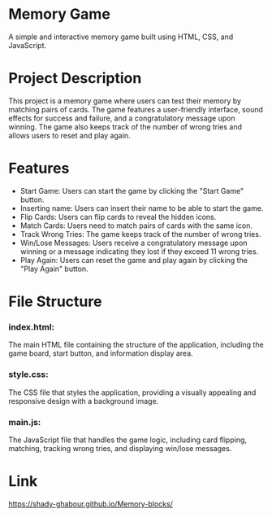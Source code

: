 # Memory Game
A simple and interactive memory game built using HTML, CSS, and JavaScript.

# Project Description
This project is a memory game where users can test their memory by matching pairs of cards.
The game features a user-friendly interface, sound effects for success and failure, 
and a congratulatory message upon winning. The game also keeps track of the number of wrong tries
and allows users to reset and play again.

# Features
- Start Game: Users can start the game by clicking the "Start Game" button.
- Inserting name: Users can insert their name to be able to start the game.
- Flip Cards: Users can flip cards to reveal the hidden icons.
- Match Cards: Users need to match pairs of cards with the same icon.
- Track Wrong Tries: The game keeps track of the number of wrong tries.
- Win/Lose Messages: Users receive a congratulatory message upon winning or a message indicating they lost if they exceed 11 wrong tries.
- Play Again: Users can reset the game and play again by clicking the "Play Again" button.

# File Structure
### index.html:
The main HTML file containing the structure of the application, 
including the game board, start button, and information display area.

### style.css:
The CSS file that styles the application, 
providing a visually appealing and responsive design with a background image.

### main.js:
The JavaScript file that handles the game logic, including card flipping, matching, 
tracking wrong tries, and displaying win/lose messages.

# Link
https://shady-ghabour.github.io/Memory-blocks/ 
